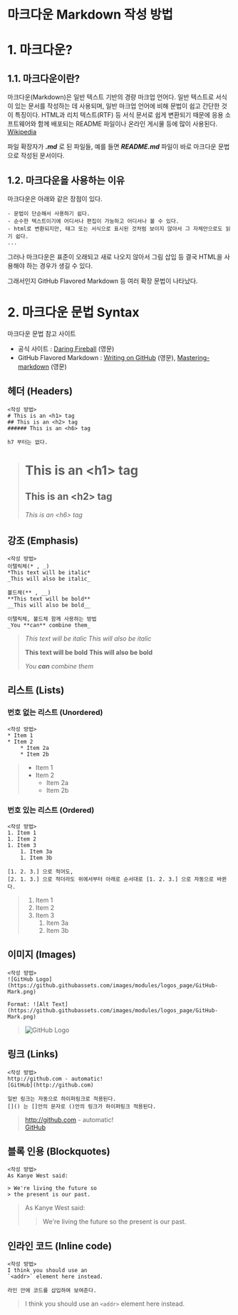 마크다운 Markdown 작성 방법
======================


# 1. 마크다운?

## 1.1. 마크다운이란?

마크다운(Markdown)은 일반 텍스트 기반의 경량 마크업 언어다. 일반 텍스트로 서식이 있는 문서를 작성하는 데 사용되며, 일반 마크업 언어에 비해 문법이 쉽고 간단한 것이 특징이다. HTML과 리치 텍스트(RTF) 등 서식 문서로 쉽게 변환되기 때문에 응용 소프트웨어와 함께 배포되는 README 파일이나 온라인 게시물 등에 많이 사용된다. [Wikipedia](https://ko.wikipedia.org/wiki/%EB%A7%88%ED%81%AC%EB%8B%A4%EC%9A%B4)

파일 확장자가 _**.md**_ 로 된 파일들, 예를 들면 _**README.md**_ 파일이 바로 마크다운 문법으로 작성된 문서이다.

## 1.2. 마크다운을 사용하는 이유
마크다운은 아래와 같은 장점이 있다.

    - 문법이 단순해서 사용하기 쉽다.
    - 순수한 텍스트이기에 어디서나 편집이 가능하고 어디서나 볼 수 있다.
    - html로 변환되지만, 태그 또는 서식으로 표시된 것처럼 보이지 않아서 그 자체만으로도 읽기 쉽다. 
    ...

그러나 마크다운은 표준이 오래되고 새로 나오지 않아서 그림 삽입 등 결국 HTML을 사용해야 하는 경우가 생길 수 있다.

그래서인지 GitHub Flavored Markdown 등 여러 확장 문법이 나타났다.

# 2. 마크다운 문법 Syntax
마크다운 문법 참고 사이트
- 공식 사이트 : [Daring Fireball](https://daringfireball.net/projects/markdown/syntax) (영문)
- GitHub Flavored Markdown : [Writing on GitHub](https://docs.github.com/en/github/writing-on-github) (영문), [Mastering-markdown](https://guides.github.com/features/mastering-markdown/index.html) (영문)


## 헤더 (Headers)

    <작성 방법>
    # This is an <h1> tag
    ## This is an <h2> tag
    ###### This is an <h6> tag
    
    h7 부터는 없다.

># This is an <h1\> tag
>## This is an <h2\> tag
>###### This is an <h6\> tag


## 강조 (Emphasis)
    <작성 방법>
    이탤릭체(* , _)
    *This text will be italic*
    _This will also be italic_
    
    볼드체(** , __)
    **This text will be bold**
    __This will also be bold__
    
    이탤릭체, 볼드체 함께 사용하는 방법
    _You **can** combine them_

>*This text will be italic*
>_This will also be italic_
>
>**This text will be bold**
>__This will also be bold__
>
>_You **can** combine them_

## 리스트 (Lists)

### 번호 없는 리스트 (Unordered)
    <작성 방법>
    * Item 1
    * Item 2
        * Item 2a
        * Item 2b

>* Item 1
>* Item 2
>    * Item 2a
>    * Item 2b

### 번호 있는 리스트 (Ordered)
    <작성 방법>
    1. Item 1
    1. Item 2
    1. Item 3
        1. Item 3a
        1. Item 3b
    
    [1. 2. 3.] 으로 적어도,
    [2. 1. 3.] 으로 적더라도 위에서부터 아래로 순서대로 [1. 2. 3.] 으로 자동으로 바뀐다.

>1. Item 1
>1. Item 2
>1. Item 3
>    1. Item 3a
>    1. Item 3b


## 이미지 (Images)
    <작성 방법>
    ![GitHub Logo](https://github.githubassets.com/images/modules/logos_page/GitHub-Mark.png)

    Format: ![Alt Text](https://github.githubassets.com/images/modules/logos_page/GitHub-Mark.png)

>![GitHub Logo](https://github.githubassets.com/images/modules/logos_page/GitHub-Mark.png)

## 링크 (Links)
    <작성 방법>
    http://github.com - automatic!
    [GitHub](http://github.com)
    
    일반 링크는 자동으로 하이퍼링크로 적용된다.
    []() 는 []안의 문자로 ()안의 링크가 하이퍼링크 적용된다.

>http://github.com - automatic!\
>[GitHub](http://github.com)

## 블록 인용 (Blockquotes)
    <작성 방법>
    As Kanye West said:

    > We're living the future so
    > the present is our past.
    
>As Kanye West said:
>> We're living the future so
>> the present is our past.

## 인라인 코드 (Inline code)
    <작성 방법>
    I think you should use an
    `<addr>` element here instead.
    
    라인 안에 코드를 삽입하여 보여준다.

>I think you should use an
>`<addr>` element here instead.
